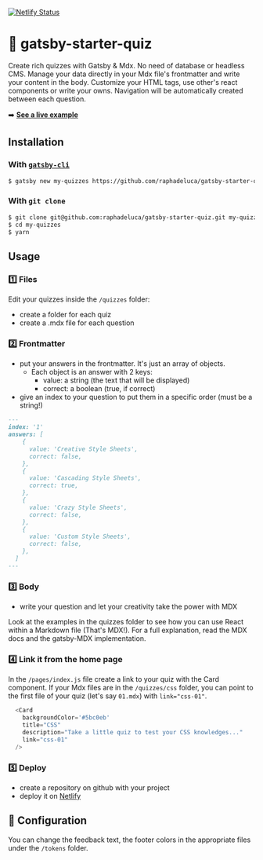 [![Netlify Status](https://api.netlify.com/api/v1/badges/b6e54a57-aa24-436f-be39-f075b842f3bb/deploy-status)](https://app.netlify.com/sites/inspiring-kare-1888f6/deploys)

# :grapes: gatsby-starter-quiz
Create rich quizzes with Gatsby & Mdx. No need of database or headless CMS. Manage your data directly in your Mdx file's frontmatter and write your content in the body. Customize your HTML tags, use other's react components or write your owns. Navigation will be automatically created between each question.

➡️ **[See a live example](https://gatsby-starter-quiz.netlify.com//)**

## Installation

### With [`gatsby-cli`](https://www.npmjs.com/package/gatsby-cli)

```bash
$ gatsby new my-quizzes https://github.com/raphadeluca/gatsby-starter-quiz
```

### With `git clone`

```bash
$ git clone git@github.com:raphadeluca/gatsby-starter-quiz.git my-quizzes
$ cd my-quizzes
$ yarn
```

## Usage

### :one: Files
Edit your quizzes inside the `/quizzes` folder:
- create a folder for each quiz
- create a .mdx file for each question

### :two: Frontmatter
- put your answers in the frontmatter. It's just an array of objects.
  - Each object is an answer with 2 keys:
    - value: a string (the text that will be displayed)
    - correct: a boolean (true, if correct)
- give an index to your question to put them in a specific order (must be a string!)

```md
---
index: '1'
answers: [
    {
      value: 'Creative Style Sheets',
      correct: false,
    },
    {
      value: 'Cascading Style Sheets',
      correct: true,
    },
    {
      value: 'Crazy Style Sheets',
      correct: false,
    },
    {
      value: 'Custom Style Sheets',
      correct: false,
    },
  ]
---
```

### :three: Body
- write your question and let your creativity take the power with MDX

Look at the examples in the quizzes folder to see how you can use React within a Markdown file (That's MDX!).
For a full explanation, read the MDX docs and the gatsby-MDX implementation.

### :four: Link it from the home page

In the `/pages/index.js` file create a link to your quiz with the Card component. If your Mdx files are in the `/quizzes/css` folder, you can point to the first file of your quiz (let's say `01.mdx`) with `link="css-01"`.
```js
  <Card
    backgroundColor='#5bc0eb'
    title="CSS"
    description="Take a little quiz to test your CSS knowledges..."
    link="css-01"
  />
```

### :five: Deploy
- create a repository on github with your project
- deploy it on [Netlify](https://www.netlify.com/)

## :art: Configuration
You can change the feedback text, the footer colors in the appropriate files under the `/tokens` folder.
